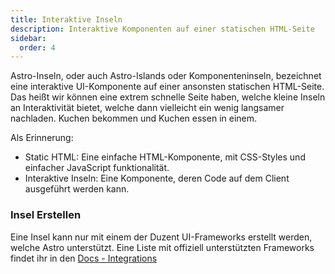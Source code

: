 ```yaml
---
title: Interaktive Inseln
description: Interaktive Komponenten auf einer statischen HTML-Seite
sidebar:
  order: 4
---
```


Astro-Inseln, oder auch Astro-Islands oder Komponenteninseln, bezeichnet eine interaktive UI-Komponente auf einer ansonsten statischen HTML-Seite. Das heißt wir können eine extrem schnelle Seite haben, welche kleine Inseln an Interaktivität bietet, welche dann vielleicht ein wenig langsamer nachladen.
Kuchen bekommen und Kuchen essen in einem.

Als Erinnerung:

- Static HTML: Eine einfache HTML-Komponente, mit CSS-Styles und einfacher JavaScript funktionalität.
- Interaktive Inseln: Eine Komponente, deren Code auf dem Client ausgeführt werden kann.

### Insel Erstellen

Eine Insel kann nur mit einem der Duzent UI-Frameworks erstellt werden, welche Astro unterstützt. Eine Liste mit offiziell unterstützten Frameworks findet ihr in den [Docs - Integrations]()